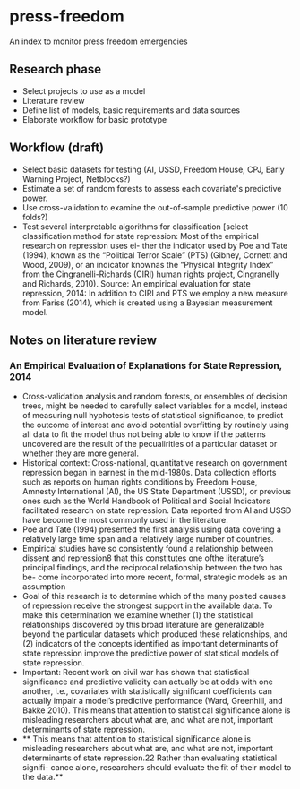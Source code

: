 # press-freedom
An index to monitor press freedom emergencies

## Research phase
- Select projects to use as a model
- Literature review
- Define list of models, basic requirements and data sources
- Elaborate workflow for basic prototype

## Workflow (draft)
- Select basic datasets for testing (AI, USSD, Freedom House, CPJ, Early Warning Project, Netblocks?)
- Estimate a set of random forests to assess each covariate's predictive power. 
- Use cross-validation to examine the out-of-sample predictive power (10 folds?)
- Test several interpretable algorithms for classification [select classification method for state repression: Most of the empirical research on repression uses ei- ther the indicator used by Poe and Tate (1994), known as the “Political Terror Scale” (PTS) (Gibney, Cornett and Wood, 2009), or an indicator knownas the “Physical Integrity Index” from the Cingranelli-Richards (CIRI) human rights project, Cingranelly and Richards, 2010). Source: An empirical evaluation for state repression, 2014: In addition to CIRI and PTS we employ a new measure from Fariss (2014), which is created using a Bayesian measurement model. 


## Notes on literature review

### An Empirical Evaluation of Explanations for State Repression, 2014
- Cross-validation analysis and random forests, or ensembles of decision trees, might be needed to  carefully select variables for a model, instead of measuring null hyphotesis tests of statistical significance, to predict the outcome of interest and avoid potential overfitting by routinely using all data to fit the model thus not being able to know if the patterns uncovered are the result of the pecualirities of a particular dataset or whether they are more general. 
- Historical context: Cross-national, quantitative research on government repression began in earnest in the mid-1980s. Data collection efforts such as reports on human rights conditions by Freedom House, Amnesty International (AI), the US State Department (USSD), or previous ones such as the World Handbook of Political and Social Indicators facilitated research on state repression. Data reported from AI and USSD have become the most commonly used in the literature. 
- Poe and Tate (1994) presented the first analysis using data covering a relatively large time span and a relatively large number of countries. 
- Empirical studies have so consistently found a relationship between dissent and repression8 that this constitutes one ofthe literature’s principal findings, and the reciprocal relationship between the two has be- come incorporated into more recent, formal, strategic models as an assumption
- Goal of this research is to determine which of the many posited causes of repression receive the strongest support in the available data. To make this determination we examine whether (1) the statistical relationships discovered by this broad literature are generalizable beyond the particular datasets which produced these relationships, and (2) indicators of the concepts identified as important determinants of state repression improve the predictive power of statistical models of state repression.
- Important: Recent work on civil war has shown that statistical significance and predictive validity can actually be at odds with one another, i.e., covariates with statistically significant coefficients can actually impair a model’s predictive performance (Ward, Greenhill, and Bakke 2010). This means that attention to statistical significance alone is misleading researchers about what are, and what are not, important determinants of state repression.
- ** This means that attention to statistical significance alone is misleading researchers about what are, and what are not, important determinants of state repression.22 Rather than evaluating statistical signifi- cance alone, researchers should evaluate the fit of their model to the data.**
